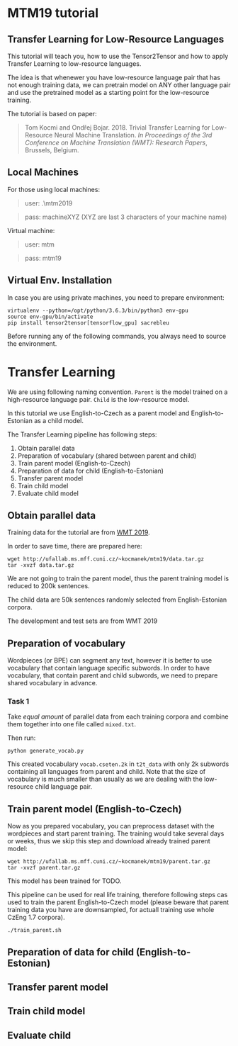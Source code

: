 # MTM19 tutorial
## Transfer Learning for Low-Resource Languages

This tutorial will teach you, how to use the Tensor2Tensor and how to apply Transfer Learning to low-resource languages.

The idea is that whenewer you have low-resource language pair that has not enough training data, we can pretrain model on ANY other language pair and use the pretrained model as a starting point for the low-resource training.

The tutorial is based on paper:

> Tom Kocmi and Ondřej Bojar. 2018. Trivial Transfer Learning for Low-Resource
Neural Machine Translation. *In Proceedings of the 3rd Conference on Machine
Translation (WMT): Research Papers*, Brussels, Belgium.

## Local Machines

For those using local machines:

> user: .\mtm2019

> pass: machineXYZ (XYZ are last 3 characters of your machine name)

Virtual machine:

> user: mtm

> pass: mtm19

## Virtual Env. Installation

In case you are using private machines, you need to prepare environment:

```
virtualenv --python=/opt/python/3.6.3/bin/python3 env-gpu
source env-gpu/bin/activate
pip install tensor2tensor[tensorflow_gpu] sacrebleu
```

Before running any of the following commands, you always need to source the environment.

# Transfer Learning

We are using following naming convention. `Parent` is the model trained on a high-resource language pair. `Child` is the low-resource model.

In this tutorial we use English-to-Czech as a parent model and English-to-Estonian as a child model.

The Transfer Learning pipeline has following steps:

1. Obtain parallel data
2. Preparation of vocabulary (shared between parent and child)
3. Train parent model (English-to-Czech)
4. Preparation of data for child (English-to-Estonian)
5. Transfer parent model
6. Train child model
7. Evaluate child model

## Obtain parallel data

Training data for the tutorial are from [WMT 2019](http://www.statmt.org/wmt19/translation-task.html).

In order to save time, there are prepared here:

```
wget http://ufallab.ms.mff.cuni.cz/~kocmanek/mtm19/data.tar.gz
tar -xvzf data.tar.gz
```

We are not going to train the parent model, thus the parent training model is reduced to 200k sentences.

The child data are 50k sentences randomly selected from English-Estonian corpora.

The development and test sets are from WMT 2019

## Preparation of vocabulary

Wordpieces (or BPE) can segment any text, however it is better to use vocabulary that contain language specific subwords. In order to have vocabulary, that contain parent and child subwords, we need to prepare shared vocabulary in advance.

### Task 1

Take *equal amount* of parallel data from each training corpora and combine them together into one file called `mixed.txt`.

Then run:

```
python generate_vocab.py
```

This created vocabulary `vocab.cseten.2k` in `t2t_data` with only 2k subwords containing all languages from parent and child. Note that the size of vocabulary is much smaller than usually as we are dealing with the low-resource child language pair.

## Train parent model (English-to-Czech)

Now as you prepared vocabulary, you can preprocess dataset with the wordpieces and start parent training. The training would take several days or weeks, thus we skip this step and download already trained parent model:

```
wget http://ufallab.ms.mff.cuni.cz/~kocmanek/mtm19/parent.tar.gz
tar -xvzf parent.tar.gz
```

This model has been trained for TODO.

This pipeline can be used for real life training, therefore following steps cas used to train the parent English-to-Czech model (please beware that parent training data you have are downsampled, for actuall training use whole CzEng 1.7 corpora).

```
./train_parent.sh
```

## Preparation of data for child (English-to-Estonian)



## Transfer parent model

## Train child model

## Evaluate child

